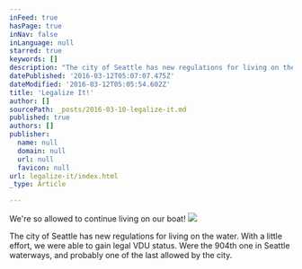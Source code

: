 ```yaml
---
inFeed: true
hasPage: true
inNav: false
inLanguage: null
starred: true
keywords: []
description: "The city of Seattle has new regulations for living on the water. \_With a little effort, we were able to gain legal VDU status. \_Were the 904th one in Seattle waterways, and probably one of the last allowed by the city."
datePublished: '2016-03-12T05:07:07.475Z'
dateModified: '2016-03-12T05:05:54.602Z'
title: 'Legalize It!'
author: []
sourcePath: _posts/2016-03-10-legalize-it.md
published: true
authors: []
publisher:
  name: null
  domain: null
  url: null
  favicon: null
url: legalize-it/index.html
_type: Article

---
```

We're so allowed to continue living on our boat!
![](https://the-grid-user-content.s3-us-west-2.amazonaws.com/f97f3c0d-1218-417c-bb94-80ec50d76b7f.jpg)

The city of Seattle has new regulations for living on the water.  With a little effort, we were able to gain legal VDU status.  Were the 904th one in Seattle waterways, and probably one of the last allowed by the city.